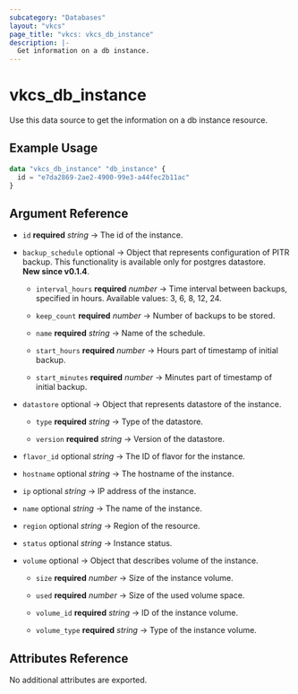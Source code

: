 ```yaml
---
subcategory: "Databases"
layout: "vkcs"
page_title: "vkcs: vkcs_db_instance"
description: |-
  Get information on a db instance.
---
```


# vkcs_db_instance

Use this data source to get the information on a db instance resource.

## Example Usage

```terraform
data "vkcs_db_instance" "db_instance" {
  id = "e7da2869-2ae2-4900-99e3-a44fec2b11ac"
}
```

## Argument Reference
- `id` **required** *string* &rarr;  The id of the instance.

- `backup_schedule` optional &rarr;  Object that represents configuration of PITR backup. This functionality is available only for postgres datastore.<br>**New since v0.1.4**.
    - `interval_hours` **required** *number* &rarr;  Time interval between backups, specified in hours. Available values: 3, 6, 8, 12, 24.

    - `keep_count` **required** *number* &rarr;  Number of backups to be stored.

    - `name` **required** *string* &rarr;  Name of the schedule.

    - `start_hours` **required** *number* &rarr;  Hours part of timestamp of initial backup.

    - `start_minutes` **required** *number* &rarr;  Minutes part of timestamp of initial backup.

- `datastore` optional &rarr;  Object that represents datastore of the instance.
    - `type` **required** *string* &rarr;  Type of the datastore.

    - `version` **required** *string* &rarr;  Version of the datastore.

- `flavor_id` optional *string* &rarr;  The ID of flavor for the instance.

- `hostname` optional *string* &rarr;  The hostname of the instance.

- `ip` optional *string* &rarr;  IP address of the instance.

- `name` optional *string* &rarr;  The name of the instance.

- `region` optional *string* &rarr;  Region of the resource.

- `status` optional *string* &rarr;  Instance status.

- `volume` optional &rarr;  Object that describes volume of the instance.
    - `size` **required** *number* &rarr;  Size of the instance volume.

    - `used` **required** *number* &rarr;  Size of the used volume space.

    - `volume_id` **required** *string* &rarr;  ID of the instance volume.

    - `volume_type` **required** *string* &rarr;  Type of the instance volume.


## Attributes Reference
No additional attributes are exported.

